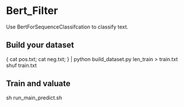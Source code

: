 # Bert_Filter

Use BertForSequenceClassifcation to classify text.

## Build your dataset
{ cat pos.txt; cat neg.txt; } | python build_dataset.py len_train > train.txt<br>
shuf train.txt 

## Train and valuate

sh run_main_predict.sh
